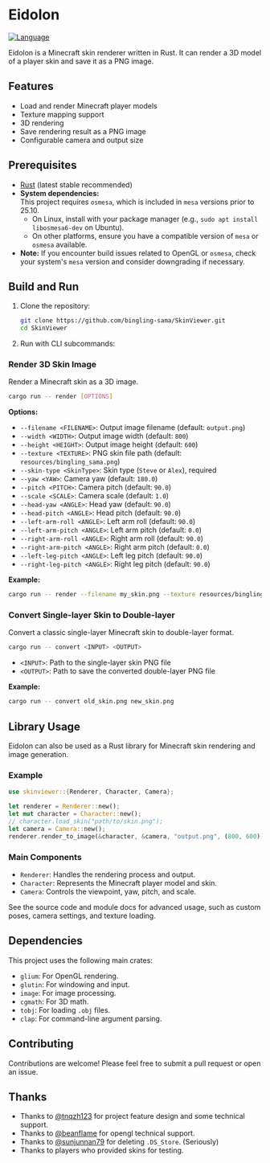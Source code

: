# Eidolon

[![Language](https://img.shields.io/badge/language-Rust-orange.svg)](https://www.rust-lang.org/)

Eidolon is a Minecraft skin renderer written in Rust. It can render a 3D model of a player skin and save it as a PNG image.

## Features

- Load and render Minecraft player models
- Texture mapping support
- 3D rendering
- Save rendering result as a PNG image
- Configurable camera and output size
## Prerequisites

- [Rust](https://www.rust-lang.org/tools/install) (latest stable recommended)
- **System dependencies:**  
	This project requires `osmesa`, which is included in `mesa` versions prior to 25.10.  
	- On Linux, install with your package manager (e.g., `sudo apt install libosmesa6-dev` on Ubuntu).
	- On other platforms, ensure you have a compatible version of `mesa` or `osmesa` available.
- **Note:** If you encounter build issues related to OpenGL or `osmesa`, check your system's `mesa` version and consider downgrading if necessary.

## Build and Run

1. Clone the repository:
    ```bash
    git clone https://github.com/bingling-sama/SkinViewer.git
    cd SkinViewer
    ```

2. Run with CLI subcommands:

### Render 3D Skin Image

Render a Minecraft skin as a 3D image.

```bash
cargo run -- render [OPTIONS]
```

**Options:**
- `--filename <FILENAME>`: Output image filename (default: `output.png`)
- `--width <WIDTH>`: Output image width (default: `800`)
- `--height <HEIGHT>`: Output image height (default: `600`)
- `--texture <TEXTURE>`: PNG skin file path (default: `resources/bingling_sama.png`)
- `--skin-type <SkinType>`: Skin type (`Steve` or `Alex`), required
- `--yaw <YAW>`: Camera yaw (default: `180.0`)
- `--pitch <PITCH>`: Camera pitch (default: `90.0`)
- `--scale <SCALE>`: Camera scale (default: `1.0`)
- `--head-yaw <ANGLE>`: Head yaw (default: `90.0`)
- `--head-pitch <ANGLE>`: Head pitch (default: `90.0`)
- `--left-arm-roll <ANGLE>`: Left arm roll (default: `90.0`)
- `--left-arm-pitch <ANGLE>`: Left arm pitch (default: `0.0`)
- `--right-arm-roll <ANGLE>`: Right arm roll (default: `90.0`)
- `--right-arm-pitch <ANGLE>`: Right arm pitch (default: `0.0`)
- `--left-leg-pitch <ANGLE>`: Left leg pitch (default: `90.0`)
- `--right-leg-pitch <ANGLE>`: Right leg pitch (default: `90.0`)

**Example:**
```bash
cargo run -- render --filename my_skin.png --texture resources/bingling_sama.png --skin-type Steve --width 1024 --height 768 --yaw 180 --pitch 90 --scale 1.2
```

### Convert Single-layer Skin to Double-layer

Convert a classic single-layer Minecraft skin to double-layer format.

```bash
cargo run -- convert <INPUT> <OUTPUT>
```
- `<INPUT>`: Path to the single-layer skin PNG file
- `<OUTPUT>`: Path to save the converted double-layer PNG file

**Example:**
```bash
cargo run -- convert old_skin.png new_skin.png
```

## Library Usage

Eidolon can also be used as a Rust library for Minecraft skin rendering and image generation.

### Example

```rust
use skinviewer::{Renderer, Character, Camera};

let renderer = Renderer::new();
let mut character = Character::new();
// character.load_skin("path/to/skin.png");
let camera = Camera::new();
renderer.render_to_image(&character, &camera, "output.png", (800, 600));
```

### Main Components

- `Renderer`: Handles the rendering process and output.
- `Character`: Represents the Minecraft player model and skin.
- `Camera`: Controls the viewpoint, yaw, pitch, and scale.

See the source code and module docs for advanced usage, such as custom poses, camera settings, and texture loading.

## Dependencies

This project uses the following main crates:

- `glium`: For OpenGL rendering.
- `glutin`: For windowing and input.
- `image`: For image processing.
- `cgmath`: For 3D math.
- `tobj`: For loading `.obj` files.
- `clap`: For command-line argument parsing.

## Contributing

Contributions are welcome! Please feel free to submit a pull request or open an issue.


## Thanks

- Thanks to [@tnqzh123](https://github.com/tnqzh123) for project feature design and some technical support.
- Thanks to [@beanflame](https://github.com/beanflame) for opengl technical support.
- Thanks to [@sunjunnan79](https://github.com/sunjunnan79) for deleting `.DS_Store`. (Seriously)
- Thanks to players who provided skins for testing.
